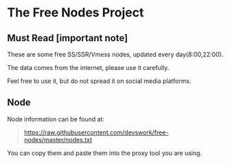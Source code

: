 # The Free Nodes Project

## Must Read [important note]
These are some free SS/SSR/Vmess nodes, updated every day(8:00,22:00).

The data comes from the internet, please use it carefully.

Feel free to use it, but do not spread it on social media platforms.

## Node
Node information can be found at:

> https://raw.githubusercontent.com/devswork/free-nodes/master/nodes.txt

You can copy them and paste them into the proxy tool you are using.
